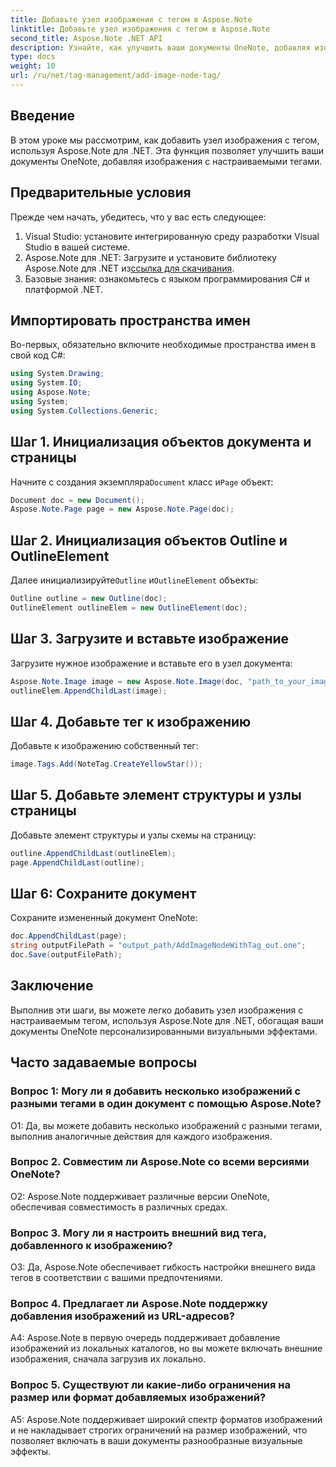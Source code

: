 ```yaml
---
title: Добавьте узел изображения с тегом в Aspose.Note
linktitle: Добавьте узел изображения с тегом в Aspose.Note
second_title: Aspose.Note .NET API
description: Узнайте, как улучшить ваши документы OneNote, добавляя изображения с пользовательскими тегами с помощью Aspose.Note для .NET.
type: docs
weight: 10
url: /ru/net/tag-management/add-image-node-tag/
---
```

## Введение

В этом уроке мы рассмотрим, как добавить узел изображения с тегом, используя Aspose.Note для .NET. Эта функция позволяет улучшить ваши документы OneNote, добавляя изображения с настраиваемыми тегами.

## Предварительные условия

Прежде чем начать, убедитесь, что у вас есть следующее:

1. Visual Studio: установите интегрированную среду разработки Visual Studio в вашей системе.
2.  Aspose.Note для .NET: Загрузите и установите библиотеку Aspose.Note для .NET из[ссылка для скачивания](https://releases.aspose.com/note/net/).
3. Базовые знания: ознакомьтесь с языком программирования C# и платформой .NET.

## Импортировать пространства имен

Во-первых, обязательно включите необходимые пространства имен в свой код C#:

```csharp
using System.Drawing;
using System.IO;
using Aspose.Note;
using System;
using System.Collections.Generic;
```

## Шаг 1. Инициализация объектов документа и страницы

 Начните с создания экземпляра`Document` класс и`Page` объект:

```csharp
Document doc = new Document();
Aspose.Note.Page page = new Aspose.Note.Page(doc);
```

## Шаг 2. Инициализация объектов Outline и OutlineElement

 Далее инициализируйте`Outline` и`OutlineElement` объекты:

```csharp
Outline outline = new Outline(doc);
OutlineElement outlineElem = new OutlineElement(doc);
```

## Шаг 3. Загрузите и вставьте изображение

Загрузите нужное изображение и вставьте его в узел документа:

```csharp
Aspose.Note.Image image = new Aspose.Note.Image(doc, "path_to_your_image.jpg");
outlineElem.AppendChildLast(image);
```

## Шаг 4. Добавьте тег к изображению

Добавьте к изображению собственный тег:

```csharp
image.Tags.Add(NoteTag.CreateYellowStar());
```

## Шаг 5. Добавьте элемент структуры и узлы страницы

Добавьте элемент структуры и узлы схемы на страницу:

```csharp
outline.AppendChildLast(outlineElem);
page.AppendChildLast(outline);
```

## Шаг 6: Сохраните документ

Сохраните измененный документ OneNote:

```csharp
doc.AppendChildLast(page);
string outputFilePath = "output_path/AddImageNodeWithTag_out.one";
doc.Save(outputFilePath);
```

## Заключение

Выполнив эти шаги, вы можете легко добавить узел изображения с настраиваемым тегом, используя Aspose.Note для .NET, обогащая ваши документы OneNote персонализированными визуальными эффектами.

## Часто задаваемые вопросы

### Вопрос 1: Могу ли я добавить несколько изображений с разными тегами в один документ с помощью Aspose.Note?

О1: Да, вы можете добавить несколько изображений с разными тегами, выполнив аналогичные действия для каждого изображения.

### Вопрос 2. Совместим ли Aspose.Note со всеми версиями OneNote?

О2: Aspose.Note поддерживает различные версии OneNote, обеспечивая совместимость в различных средах.

### Вопрос 3. Могу ли я настроить внешний вид тега, добавленного к изображению?

О3: Да, Aspose.Note обеспечивает гибкость настройки внешнего вида тегов в соответствии с вашими предпочтениями.

### Вопрос 4. Предлагает ли Aspose.Note поддержку добавления изображений из URL-адресов?

A4: Aspose.Note в первую очередь поддерживает добавление изображений из локальных каталогов, но вы можете включать внешние изображения, сначала загрузив их локально.

### Вопрос 5. Существуют ли какие-либо ограничения на размер или формат добавляемых изображений?

A5: Aspose.Note поддерживает широкий спектр форматов изображений и не накладывает строгих ограничений на размер изображений, что позволяет включать в ваши документы разнообразные визуальные эффекты.